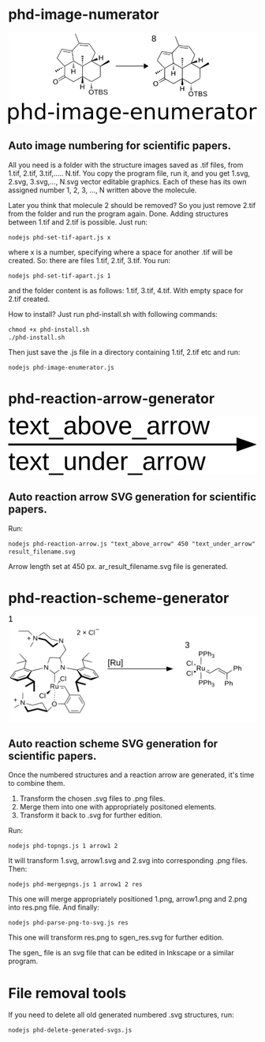 # phd-image-numerator
<img src="https://github.com/wilddesign/phd-image-enumerator/blob/main/logo90.png"/>

## Auto image numbering for scientific papers.

All you need is a folder with the structure images saved as .tif files, from 1.tif, 2.tif, 3.tif,..... N.tif. You copy the program file, run it, and you get 1.svg, 2.svg, 3.svg,..., N.svg vector editable graphics. Each of these has its own assigned number 1, 2, 3, ..., N written above the molecule.

Later you think that molecule 2 should be removed? So you just remove 2.tif from the folder and run the program again. Done.
Adding structures between 1.tif and 2.tif is possible. Just run:

```
nodejs phd-set-tif-apart.js x
```
where x is a number, specifying where a space for another .tif will be created. So:
there are files 1.tif, 2.tif, 3.tif.
You run:
```
nodejs phd-set-tif-apart.js 1
```
and the folder content is as follows:
1.tif, 3.tif, 4.tif.
With empty space for 2.tif created.

How to install?
Just run phd-install.sh with following commands:
```
chmod +x phd-install.sh
./phd-install.sh
```

Then just save the .js file in a directory containing 1.tif, 2.tif etc and run:
```
nodejs phd-image-enumerator.js
```

# phd-reaction-arrow-generator
<img src="https://github.com/wilddesign/phd-image-enumerator/blob/main/ar_result_filename.png"/>

## Auto reaction arrow SVG generation for scientific papers.

Run:
```
nodejs phd-reaction-arrow.js "text_above_arrow" 450 "text_under_arrow" result_filename.svg
```
Arrow length set at 450 px. ar_result_filename.svg file is generated.

# phd-reaction-scheme-generator
<img src="https://github.com/wilddesign/phd-image-enumerator/blob/main/res.png"/>

## Auto reaction scheme SVG generation for scientific papers.

Once the numbered structures and a reaction arrow are generated, it's time to combine them.
1. Transform the chosen .svg files to .png files.
2. Merge them into one with appropriately positoned elements.
3. Transform it back to .svg for further edition.

Run:
```
nodejs phd-topngs.js 1 arrow1 2
```
It will transform 1.svg, arrow1.svg and 2.svg into corresponding .png files.
Then:
```
nodejs phd-mergepngs.js 1 arrow1 2 res
```
This one will merge appropriately positioned 1.png, arrow1.png and 2.png into res.png file.
And finally:
```
nodejs phd-parse-png-to-svg.js res
```
This one will transform res.png to sgen_res.svg for further edition.

The sgen_ file is an svg file that can be edited in Inkscape or a similar program.


# File removal tools

 If you need to delete all old generated numbered .svg structures, run:
 ```
 nodejs phd-delete-generated-svgs.js
 ```
